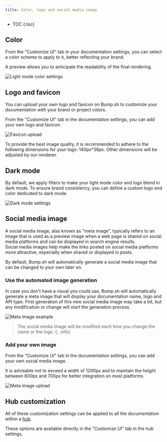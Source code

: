 ```yaml
---
title: Color, logo and social media image
---
```


- TOC
{:toc}

## Color

From the "Customize UI" tab in your documentation settings, you can select a color scheme to apply to it, better reflecting your brand.

A preview allows you to anticipate the readability of the final rendering.

![Light mode color settings](/images/help/light-mode-settings.png)

## Logo and favicon

You can upload your own logo and favicon on Bump.sh to customize your documentation with your brand or project colors.

From the "Customize UI" tab in the documentation settings, you can add your own logo and favicon.

![Favicon upload](/images/help/logo-favicon.png)

To provide the best image quality, it is recommended to adhere to the following dimensions for your logo: 140px*36px. Other dimensions will be adjusted by our renderer.

## Dark mode

By default, we apply filters to make your light mode color and logo blend in dark mode. To ensure brand consistency, you can define a custom logo and color dedicated to dark mode.

![Dark mode settings](/images/help/dark-mode-settings.png)

## Social media image

A social media image, also known as "meta image", typically refers to an image that is used as a preview image when a web page is shared on social media platforms and can be displayed in search engine results.<br>
Social media images help make the links posted on social media platforms more attractive, especially when shared or displayed in posts.

By default, Bump.sh will automatically generate a social media image that can be changed to your own later on.

### Use the automated image generation

In case you don't have a visual you could use, Bump.sh will automatically generate a meta image that will display your documentation name, logo and API type.
First generation of this new social media image may take a bit, but any modification or change will start the generation process.

![Meta image example](/images/help/meta-image-example.png)

> The social media image will be modified each time you change the name or the logo.
{: .info}

### Add your own image

From the "Customize UI" tab in the documentation settings, you can add your own social media image.

It is advisable not to exceed a width of 1200px and to maintain the height between 600px and 700px for better integration on most platforms.

![Meta image upload](/images/help/meta-image.png)

## Hub customization

All of these customization settings can be applied to all the documentation within a [hub](/help/hubs/).

These options are available directly in the "Customize UI" tab in the hub settings.